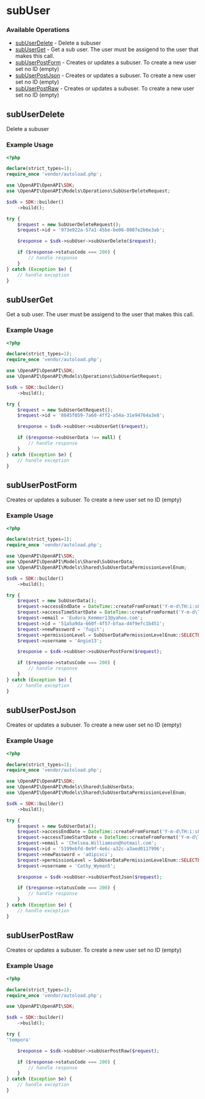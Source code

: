 # subUser

### Available Operations

* [subUserDelete](#subuserdelete) - Delete a subuser
* [subUserGet](#subuserget) - Get a sub user. The user must be assigend to the user that makes this call.
* [subUserPostForm](#subuserpostform) - Creates or updates a subuser.
            To create a new user set no ID (empty)
* [subUserPostJson](#subuserpostjson) - Creates or updates a subuser.
            To create a new user set no ID (empty)
* [subUserPostRaw](#subuserpostraw) - Creates or updates a subuser.
            To create a new user set no ID (empty)

## subUserDelete

Delete a subuser

### Example Usage

```php
<?php

declare(strict_types=1);
require_once 'vendor/autoload.php';

use \OpenAPI\OpenAPI\SDK;
use \OpenAPI\OpenAPI\Models\Operations\SubUserDeleteRequest;

$sdk = SDK::builder()
    ->build();

try {
    $request = new SubUserDeleteRequest();
    $request->id = '973e922a-57a1-45be-be06-0807e2b6e3ab';

    $response = $sdk->subUser->subUserDelete($request);

    if ($response->statusCode === 200) {
        // handle response
    }
} catch (Exception $e) {
    // handle exception
}
```

## subUserGet

Get a sub user. The user must be assigend to the user that makes this call.

### Example Usage

```php
<?php

declare(strict_types=1);
require_once 'vendor/autoload.php';

use \OpenAPI\OpenAPI\SDK;
use \OpenAPI\OpenAPI\Models\Operations\SubUserGetRequest;

$sdk = SDK::builder()
    ->build();

try {
    $request = new SubUserGetRequest();
    $request->id = '8845f059-7a60-4ff2-a54a-31e94764a3e8';

    $response = $sdk->subUser->subUserGet($request);

    if ($response->subUserData !== null) {
        // handle response
    }
} catch (Exception $e) {
    // handle exception
}
```

## subUserPostForm

Creates or updates a subuser.
            To create a new user set no ID (empty)

### Example Usage

```php
<?php

declare(strict_types=1);
require_once 'vendor/autoload.php';

use \OpenAPI\OpenAPI\SDK;
use \OpenAPI\OpenAPI\Models\Shared\SubUserData;
use \OpenAPI\OpenAPI\Models\Shared\SubUserDataPermissionLevelEnum;

$sdk = SDK::builder()
    ->build();

try {
    $request = new SubUserData();
    $request->accessEndDate = DateTime::createFromFormat('Y-m-d\TH:i:sP', '2022-08-19T16:57:15.208Z');
    $request->accessTimeStartDate = DateTime::createFromFormat('Y-m-d\TH:i:sP', '2021-08-19T02:39:25.517Z');
    $request->email = 'Eudora_Kemmer13@yahoo.com';
    $request->id = '51a5a9da-660f-4f57-bfaa-d4f9efc1b451';
    $request->newPassword = 'fugit';
    $request->permissionLevel = SubUserDataPermissionLevelEnum::SELECTED_FOLDER_ONLY;
    $request->username = 'Angie13';

    $response = $sdk->subUser->subUserPostForm($request);

    if ($response->statusCode === 200) {
        // handle response
    }
} catch (Exception $e) {
    // handle exception
}
```

## subUserPostJson

Creates or updates a subuser.
            To create a new user set no ID (empty)

### Example Usage

```php
<?php

declare(strict_types=1);
require_once 'vendor/autoload.php';

use \OpenAPI\OpenAPI\SDK;
use \OpenAPI\OpenAPI\Models\Shared\SubUserData;
use \OpenAPI\OpenAPI\Models\Shared\SubUserDataPermissionLevelEnum;

$sdk = SDK::builder()
    ->build();

try {
    $request = new SubUserData();
    $request->accessEndDate = DateTime::createFromFormat('Y-m-d\TH:i:sP', '2022-09-27T20:53:33.627Z');
    $request->accessTimeStartDate = DateTime::createFromFormat('Y-m-d\TH:i:sP', '2021-04-05T02:38:00.020Z');
    $request->email = 'Chelsea.Williamson@hotmail.com';
    $request->id = '5199ebfd-0e9f-4e6c-a32c-a3aed0117996';
    $request->newPassword = 'adipisci';
    $request->permissionLevel = SubUserDataPermissionLevelEnum::SELECTED_FOLDER_AND_SUBFOLDERS_METERS;
    $request->username = 'Cathy_Wyman5';

    $response = $sdk->subUser->subUserPostJson($request);

    if ($response->statusCode === 200) {
        // handle response
    }
} catch (Exception $e) {
    // handle exception
}
```

## subUserPostRaw

Creates or updates a subuser.
            To create a new user set no ID (empty)

### Example Usage

```php
<?php

declare(strict_types=1);
require_once 'vendor/autoload.php';

use \OpenAPI\OpenAPI\SDK;

$sdk = SDK::builder()
    ->build();

try {
'tempora'

    $response = $sdk->subUser->subUserPostRaw($request);

    if ($response->statusCode === 200) {
        // handle response
    }
} catch (Exception $e) {
    // handle exception
}
```
